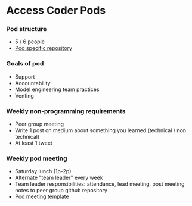 # Access Coder Pods

### Pod structure

* 5 / 6 people
* [Pod specific repository](http://github.com/accesscode-2-1/lollipop)

### Goals of pod

* Support
* Accountability
* Model engineering team practices
* Venting

### Weekly non-programming requirements

* Peer group meeting
* Write 1 post on medium about something you learned (technical / non technical)
* At least 1 tweet 


### Weekly pod meeting

* Saturday lunch (1p-2p)
* Alternate "team leader" every week
* Team leader responsibilities: attendance, lead meeting, post meeting notes to peer group github repository
* [Pod meeting template](http://github.com/accesscode-2-1/lollipop/tree/master/unit-0)
